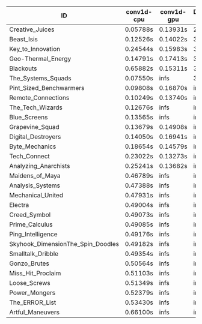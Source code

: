 |ID|conv1d-cpu|conv1d-gpu|DWSPConv2D-gpu|gemm-gpu|avg|
|-|-|-|-|-|-|
|Creative_Juices|0.05788s|0.13931s|2.96163s|1.83305s|1.24796s|
|Beast_Isis|0.12526s|0.14022s|3.14428s|2.09244s|1.37555s|
|Key_to_Innovation|0.24544s|0.15983s|3.42096s|2.23876s|1.51625s|
|Geo-Thermal_Energy|0.14791s|0.17413s|3.25122s|2.73533s|1.57715s|
|Blackouts|0.65882s|0.15311s|3.31735s|2.19066s|1.57998s|
|The_Systems_Squads|0.07550s|infs|3.13829s|1.84554s|infs|
|Pint_Sized_Benchwarmers|0.09808s|0.16870s|infs|1.98247s|infs|
|Remote_Connections|0.10249s|0.13740s|infs|4.60237s|infs|
|The_Tech_Wizards|0.12676s|infs|infs|4.69509s|infs|
|Blue_Screens|0.13565s|infs|infs|4.70490s|infs|
|Grapevine_Squad|0.13679s|0.14908s|infs|4.69174s|infs|
|Digital_Destroyers|0.14050s|0.16941s|infs|4.69257s|infs|
|Byte_Mechanics|0.18654s|0.14579s|infs|4.70258s|infs|
|Tech_Connect|0.23022s|0.13273s|infs|2.05754s|infs|
|Analyzing_Anarchists|0.25241s|0.13682s|infs|2.74083s|infs|
|Maidens_of_Maya|0.46789s|infs|infs|4.57495s|infs|
|Analysis_Systems|0.47388s|infs|infs|4.59432s|infs|
|Mechanical_United|0.47931s|infs|infs|4.56211s|infs|
|Electra|0.49004s|infs|infs|4.73599s|infs|
|Creed_Symbol|0.49073s|infs|infs|4.67866s|infs|
|Prime_Calculus|0.49085s|infs|infs|4.71247s|infs|
|Ping_Intelligence|0.49176s|infs|infs|4.73977s|infs|
|Skyhook_DimensionThe_Spin_Doodles|0.49182s|infs|infs|4.70008s|infs|
|Smalltalk_Dribble|0.49354s|infs|infs|4.74753s|infs|
|Gonzo_Brutes|0.50564s|infs|infs|4.58732s|infs|
|Miss_Hit_Proclaim|0.51103s|infs|infs|4.57095s|infs|
|Loose_Screws|0.51349s|infs|infs|4.60608s|infs|
|Power_Mongers|0.52379s|infs|infs|4.60288s|infs|
|The_ERROR_List|0.53430s|infs|infs|4.55404s|infs|
|Artful_Maneuvers|0.66100s|infs|infs|4.56337s|infs|
